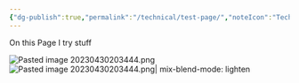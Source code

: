 ```yaml
---
{"dg-publish":true,"permalink":"/technical/test-page/","noteIcon":"Technical","created":"2023-04-30T20:33:59.762+02:00","updated":"2023-04-30T20:38:35.945+02:00"}
---
```


On this Page I try stuff

![Pasted image 20230430203444.png](/img/user/resources/Pictures/Pasted%20image%2020230430203444.png)
![Pasted image 20230430203444.png| mix-blend-mode: lighten](/img/user/resources/Pictures/Pasted%20image%2020230430203444.png)

